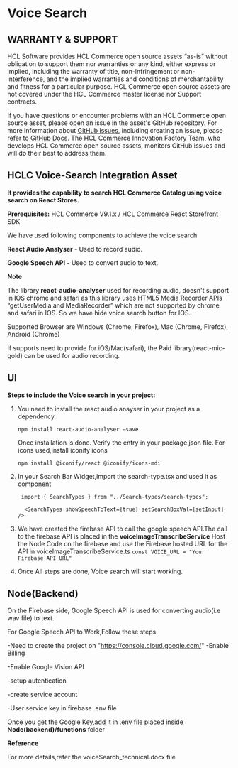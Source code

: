 # Voice Search

## WARRANTY & SUPPORT 
HCL Software provides HCL Commerce open source assets “as-is” without obligation to support them nor warranties or any kind, either express or implied, including the warranty of title, non-infringement or non-interference, and the implied warranties and conditions of merchantability and fitness for a particular purpose. HCL Commerce open source assets are not covered under the HCL Commerce master license nor Support contracts.

If you have questions or encounter problems with an HCL Commerce open source asset, please open an issue in the asset's GitHub repository. For more information about [GitHub issues](https://docs.github.com/en/issues), including creating an issue, please refer to [GitHub Docs](https://docs.github.com/en). The HCL Commerce Innovation Factory Team, who develops HCL Commerce open source assets, monitors GitHub issues and will do their best to address them. 

## HCLC Voice-Search Integration Asset

**It provides the capability to search HCL Commerce Catalog using voice search on React Stores.**


**Prerequisites:** HCL Commerce V9.1.x / HCL Commerce React Storefront SDK

We have used following components to achieve the voice search

**React Audio Analyser** - Used to record audio. 

**Google Speech API** - Used to convert audio to text.

**Note**

The library **react-audio-analyser** used for recording audio, doesn't support in IOS chrome and safari as this library uses HTML5 Media Recorder APIs “getUserMedia and MediaRecorder” which are not supported by chrome and safari in IOS. So we have hide voice search button for IOS.

Supported Browser are Windows (Chrome, Firefox), Mac (Chrome,  Firefox), Android (Chrome) 

If supports need to provide for iOS/Mac(safari), the Paid library(react-mic-gold) can be used for audio recording.


## UI
**Steps to include the Voice search in your project:**
1. You need to install the react audio anayser in your project as a dependency.

   `npm install react-audio-analyser –save`
   
    Once installation is done. Verify the entry  in your package.json file.
    For icons used,install iconify icons
    
    `npm install @iconify/react @iconify/icons-mdi`

2. In your Search Bar Widget,import the search-type.tsx and used it as component

    ` import { SearchTypes } from "../Search-types/search-types";`

    `  <SearchTypes showSpeechToText={true} setSearchBoxVal={setInput} />`

3. We have created the firebase API to call the google speech API.The call to the firebase API is placed in the **voiceImageTranscribeService**
   Host the Node Code on the firebase and use the Firebase hosted URL for the API in voiceImageTranscribeService.ts
   `const VOICE_URL = "Your Firebase API URL"`
   
4. Once All steps are done, Voice search will start working.

## Node(Backend)
  On the Firebase side, Google Speech API is used for converting audio(i.e wav file) to text.
   
  For Google Speech API to Work,Follow these steps

  -Need to create the project on "https://console.cloud.google.com/"
  -Enable Billing
  
  -Enable Google Vision API
  
  -setup autentication 
  
  -create service account
  
  -User service key in firebase .env file
  
  Once you get the Google Key,add it in .env file placed inside **Node(backend)/functions** folder
  
  
  **Reference**
  
  For more details,refer the voiceSearch_technical.docx file
 
  


